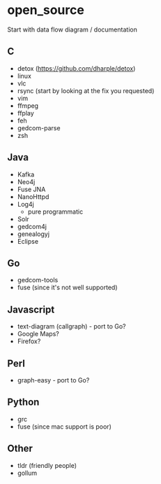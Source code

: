 # open_source

Start with data flow diagram / documentation

## C

* detox (https://github.com/dharple/detox)
* linux
* vlc
* rsync (start by looking at the fix you requested)
* vim
* ffmpeg
* ffplay
* feh
* gedcom-parse
* zsh

## Java

* Kafka
* Neo4j
* Fuse JNA
* NanoHttpd
* Log4j
   * pure programmatic
 * Solr
 * gedcom4j
 * genealogyj
 * Eclipse

## Go
* gedcom-tools
* fuse (since it's not well supported)

## Javascript
* text-diagram (callgraph) - port to Go?
* Google Maps?
* Firefox?

## Perl
* graph-easy - port to Go?

## Python
* grc
* fuse (since mac support is poor)

## Other
* tldr (friendly people)
* gollum
